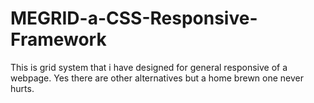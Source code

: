 # MEGRID-a-CSS-Responsive-Framework
This is grid system that i have designed for general responsive of a webpage. Yes there are other alternatives but a home brewn one never hurts.  
